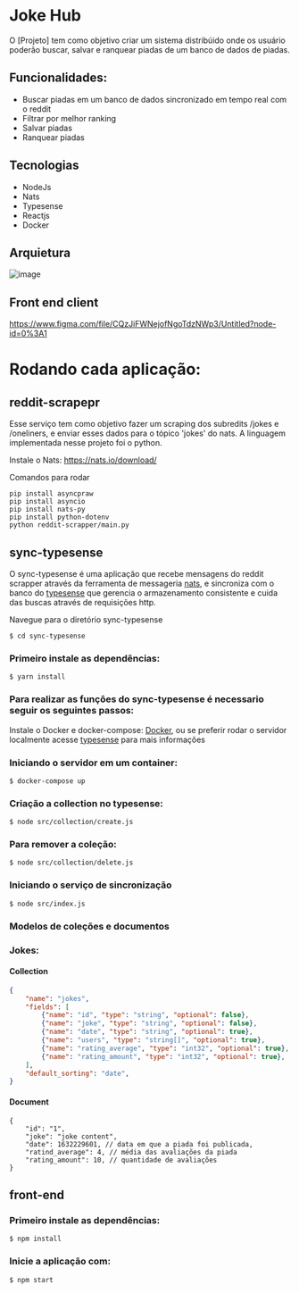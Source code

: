 # **Joke Hub**

  O [Projeto] tem como objetivo criar um sistema distribúido onde os usuário poderão buscar, salvar e ranquear piadas de um banco de dados de piadas.
  
## **Funcionalidades:**
- Buscar piadas em um banco de dados sincronizado em tempo real com o reddit
- Filtrar por melhor ranking
- Salvar piadas
- Ranquear piadas

## **Tecnologias**
- NodeJs
- Nats
- Typesense
- Reactjs
- Docker

## **Arquietura**
![image](https://user-images.githubusercontent.com/37680306/176293742-b0079165-dbd5-4f03-9c08-4f0af4c5eae4.png)

## Front end client
https://www.figma.com/file/CQzJiFWNejofNgoTdzNWp3/Untitled?node-id=0%3A1

# **Rodando cada aplicação**:

## **reddit-scrapepr**

Esse serviço tem como objetivo fazer um scraping dos subredits /jokes e /oneliners, e enviar esses dados para o tópico 'jokes' do nats. A linguagem implementada nesse projeto foi o python.

Instale o Nats:
https://nats.io/download/

Comandos para rodar
  
```
pip install asyncpraw
pip install asyncio
pip install nats-py
pip install python-dotenv
python reddit-scrapper/main.py
```

## **sync-typesense**
O sync-typesense é uma aplicação que recebe mensagens do reddit scrapper através da ferramenta de messageria [nats](https://nats.io/), e sincroniza com o banco do [typesense](https://typesense.org/) que gerencia o armazenamento consistente e cuida das buscas através de requisições http.

Navegue para o diretório sync-typesense
```
$ cd sync-typesense
```

### Primeiro instale as dependências:

```
$ yarn install
```

### Para realizar as funçôes do sync-typesense é necessario seguir os seguintes passos:

Instale o Docker e docker-compose: [Docker](https://www.docker.com/get-started/),
 ou se preferir rodar o servidor localmente acesse [typesense](https://typesense.org/) para mais informações


### Iniciando o servidor em um container:

```
$ docker-compose up
```

### Criação a collection no typesense:

```
$ node src/collection/create.js
```

### Para remover a coleção:

```
$ node src/collection/delete.js
```

### Iniciando o serviço de sincronização

```
$ node src/index.js
```

### Modelos de coleções e documentos

### Jokes:

#### Collection

```JSON
{
    "name": "jokes",
    "fields": [
        {"name": "id", "type": "string", "optional": false},
        {"name": "joke", "type": "string", "optional": false},
        {"name": "date", "type": "string", "optional": true},
        {"name": "users", "type": "string[]", "optional": true},
        {"name": "rating_average", "type": "int32", "optional": true},
        {"name": "rating_amount", "type": "int32", "optional": true},
    ],
    "default_sorting": "date",
}
```

#### Document

```Js
{
    "id": "1",
    "joke": "joke content",
    "date": 1632229601, // data em que a piada foi publicada,
    "ratind_average": 4, // média das avaliações da piada
    "rating_amount": 10, // quantidade de avaliações
}
```

## **front-end**

### Primeiro instale as dependências:

```
$ npm install
```

### Inicie a aplicação com:

```
$ npm start
```

